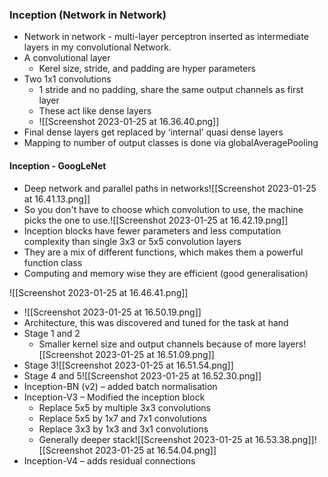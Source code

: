 ### Inception (Network in Network)

- Network in network - multi-layer perceptron inserted as intermediate layers in my convolutional Network.
- A convolutional layer 
	- Kerel size, stride, and padding are hyper parameters
- Two 1x1 convolutions 
	- 1 stride and no padding, share the same output channels as first layer 
	- These act like dense layers 
	- ![[Screenshot 2023-01-25 at 16.36.40.png]]
- Final dense layers get replaced by ‘internal’ quasi dense layers 
- Mapping to number of output classes is done via globalAveragePooling

#### Inception - GoogLeNet

- Deep network and parallel paths in networks![[Screenshot 2023-01-25 at 16.41.13.png]]
- So you don't have to choose which convolution to use, the machine picks the one to use.![[Screenshot 2023-01-25 at 16.42.19.png]]
- Inception blocks have fewer parameters and less computation complexity than single 3x3 or 5x5 convolution layers
- They are a mix of different functions, which makes them a powerful function class 
- Computing and memory wise they are efficient (good generalisation)

![[Screenshot 2023-01-25 at 16.46.41.png]]
- ![[Screenshot 2023-01-25 at 16.50.19.png]]
- Architecture, this was discovered and tuned for the task at hand
- Stage 1 and 2 
	- Smaller kernel size and output channels because of more layers![[Screenshot 2023-01-25 at 16.51.09.png]]
- Stage 3![[Screenshot 2023-01-25 at 16.51.54.png]]
- Stage 4 and 5![[Screenshot 2023-01-25 at 16.52.30.png]]
- Inception-BN (v2) – added batch normalisation 
- Inception-V3 – Modified the inception block 
	- Replace 5x5 by multiple 3x3 convolutions 
	- Replace 5x5 by 1x7 and 7x1 convolutions 
	- Replace 3x3 by 1x3 and 3x1 convolutions 
	- Generally deeper stack![[Screenshot 2023-01-25 at 16.53.38.png]]![[Screenshot 2023-01-25 at 16.54.04.png]]
- Inception-V4 – adds residual connections
